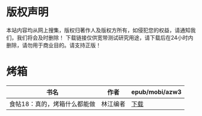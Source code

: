 # 版权声明

本站内容均从网上搜集，版权归著作人及版权方所有，如侵犯您的权益，请通知我们，我们将会及时删除！ 下载链接仅供宽带测试研究用途，请下载后在24小时内删除，请勿用于商业目的。请支持正版！

# 烤箱

| 书名 | 作者 | epub/mobi/azw3 |
| --- | --- | --- |
| 食帖18：真的，烤箱什么都能做 | 林江编者 | [下载](https://url89.ctfile.com/f/31084289-1357043719-496b18?p=8866) |
